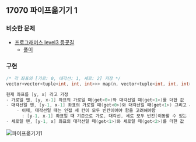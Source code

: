 ## 17070 파이프옮기기 1

### 비슷한 문제

- [프로그래머스 level3 등굣길](https://programmers.co.kr/learn/courses/30/lessons/42898)
    - [풀이](https://github.com/Yuz-Algorithm-Learning/algorithm-learning/tree/main/programmers/level3/등굣길)

### 구현
```c++
/* 각 좌표의 [가로: 0, 대각선: 1, 세로: 2] 저장 */
vector<vector<tuple<int, int, int>>> map(n, vector<tuple<int, int, int>>(n));

현재 좌표를 [y, x] 라고 가정
- 가로일 땐, [y, x-1] 좌표의 가로일 때(get<0>)와 대각선일 때(get<1>)를 더한 값 
- 대각선일 땐, [y-1, x-1] 좌표의 가로일 때(get<0>)와 대각선일 때(get<1>) 그리고 세로일 때(get<2>)를 더한 값 
    - 이때, 대각선일 때는 인접 세 칸이 모두 빈칸이어야 함을 고려해야함   
      : [y-1, x-1] 좌표일 때 기준으로 가로, 대각선, 세로 모두 빈칸(이동할 수 있는 칸)이어야 한다.
- 세로일 땐, [y-1, x] 좌표의 대각선일 때(get<1>)와 세로일 때(get<2>)를 더한 값 
```
![파이프옮기기1](https://user-images.githubusercontent.com/57518908/156704288-db6c856e-ce4b-428c-8913-33f19c1a86a1.png)

